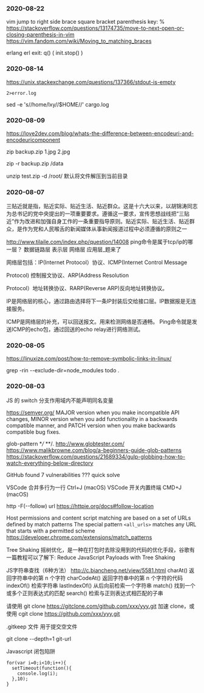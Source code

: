 ### 2020-08-22

vim jump to right side 
  brace
  square bracket
  parenthesis
  key: %
  https://stackoverflow.com/questions/13174735/move-to-next-open-or-closing-parenthesis-in-vim
   https://vim.fandom.com/wiki/Moving_to_matching_braces

erlang erl exit: q() ( init.stop() )

### 2020-08-14

https://unix.stackexchange.com/questions/137366/stdout-is-empty

    2>error.log

sed -e 's/\/home\/lxy\//$HOME\//' cargo.log

### 2020-08-09

https://love2dev.com/blog/whats-the-difference-between-encodeuri-and-encodeuricomponent



zip backup.zip 1.jpg 2.jpg

zip -r backup.zip /data

unzip test.zip -d /root/ 默认将文件解压到当前目录

### 2020-08-07

三贴近就是指，贴近实际、贴近生活、贴近群众。这是十六大以来，以胡锦涛同志为总书记的党中央提出的一项重要要求。遵循这一要求，宣传思想战线把“三贴近”作为改进和加强自身工作的一条重要指导原则。贴近实际、贴近生活、贴近群众，是作为党和人民喉舌的新闻媒体从事新闻报道过程中必须遵循的原则之一

http://www.tilaile.com/index.php/question/14008 ping命令是属于tcp/ip的哪一层？ 数据链路层 表示层 网络层 应用层_题来了

网络层包括：IP(Internet Protocol）协议、ICMP(Internet Control Message

Protocol) 控制报文协议、ARP(Address Resolution

Protocol）地址转换协议、RARP(Reverse ARP)反向地址转换协议。

IP是网络层的核心，通过路由选择将下一条IP封装后交给接口层。IP数据报是无连接服务。

ICMP是网络层的补充，可以回送报文。用来检测网络是否通畅。 Ping命令就是发送ICMP的echo包，通过回送的echo relay进行网络测试。

### 2020-08-05

https://linuxize.com/post/how-to-remove-symbolic-links-in-linux/


grep -rin --exclude-dir=node_modules todo .


### 2020-08-03

JS 的 switch 分支作用域内不能声明同名变量


https://semver.org/
MAJOR version when you make incompatible API changes,
MINOR version when you add functionality in a backwards compatible manner, and
PATCH version when you make backwards compatible bug fixes.



glob-pattern
    **/*
    **/*.*
    http://www.globtester.com/
    https://www.malikbrowne.com/blog/a-beginners-guide-glob-patterns
    https://stackoverflow.com/questions/21689334/gulp-globbing-how-to-watch-everything-below-directory

GitHub found 7 vulnerabilities ??? quick solve

VSCode 合并多行为一行 Ctrl+J (macOS)
VSCode 开关内置终端 CMD+J (macOS)


http -F(--follow) url
https://httpie.org/docs#follow-location


Host permissions and content script matching are based on a set of URLs defined by match patterns
The special pattern `<all_urls>` matches any URL that starts with a permitted scheme https://developer.chrome.com/extensions/match_patterns


Tree Shaking 摇树优化，是一种在打包时去除没用到的代码的优化手段，谷歌有一篇教程可以了解下: Reduce JavaScript Payloads with Tree Shaking


JS字符串查找（6种方法） http://c.biancheng.net/view/5581.html
  charAt()	返回字符串中的第 n 个字符
  charCodeAt()	返回字符串中的第 n 个字符的代码
  indexOf()	检索字符串
  lastIndexOf()	从后向前检索一个字符串
  match()	找到一个或多个正则表达式的匹配
  search()	检索与正则表达式相匹配的子串

请使用 git clone https://gitclone.com/github.com/xxx/yyy.git 加速 clone，或使用 cgit clone https://github.com/xxx/yyy.git


.gitkeep 文件 用于提交空文件


git clone --depth=1 git-url


Javascript 闭包陷阱

    for(var i=0;i<10;i++){
      setTimeout(function(){
        console.log(i);
      },10);
    }